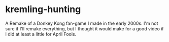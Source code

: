 # kremling-hunting
A Remake of a Donkey Kong fan-game I made in the early 2000s. I'm not sure if I'll remake everything, but I thought it would make for a good video if I did at least a little for April Fools.
